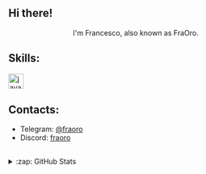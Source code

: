 ## **Hi there!**

<div align="center">I'm Francesco, also known as FraOro.</div>

## Skills:
<img src="https://cdn.jsdelivr.net/gh/devicons/devicon/icons/java/java-original.svg" height="30" alt="java logo" />

## Contacts:
<ul>  
  <li>Telegram: <a href="https://t.me/fraoro20">@fraoro</a></li>
  <li>Discord: <a href="https://discord.com/users/688424023876436141">fraoro</a></li>
</ul>

##
<details>
  <summary>:zap: GitHub Stats</summary>
  
  ![GitHub stats](https://stats-brown.vercel.app/api?username=fraoro&show_icons=true&theme=tokyonight&hide_title=false&hide_rank=true&show_icons=true&count_private=true&disable_animations=false&locale=en&hide_border=true&order=1)
  
</details>

